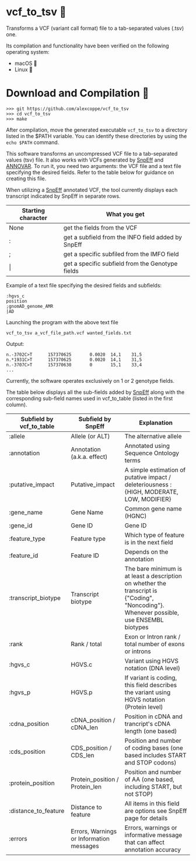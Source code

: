 # vcf_to_tsv :dna:
Transforms a VCF (variant call format) file to a tab-separated values (.tsv) one.

Its compilation and functionality have been verified on the following operating system:

- macOS :green_apple:
- Linux :penguin:


# Download and Compilation :floppy_disk:

```console
>>> git https://github.com/alexcoppe/vcf_to_tsv
>>> cd vcf_to_tsv
>>> make
```

After compilation, move the generated executable ```vcf_to_tsv``` to a directory listed in the $PATH variable. You can identify these directories by using the ```echo $PATH``` command.


This software transforms an uncompressed VCF file to a tab-separated values (tsv) file. It also works with VCFs generated by [SnpEff](https://pcingola.github.io/SnpEff/) and [ANNOVAR](https://annovar.openbioinformatics.org/en/latest/). To run it, you need two arguments: the VCF file and a text file specifying the desired fields. Refer to the table below for guidance on creating this file.

When utilizing a [SnpEff](https://pcingola.github.io/SnpEff/) annotated VCF, the tool currently displays each transcript indicated by SnpEff in separate rows.

Starting character | What you get
------------ | -------------
None | get the fields from the VCF
 : | get a subfield from the INFO field added by SnpEff
 ; | get a specific subfiled from the IMFO field 
 \| | get a specific subfield from the Genotype fields 

Example of a text file specifying the desired fields and subfields:

```console
:hgvs_c
position
;gnomAD_genome_AMR
|AD
```

Launching the program with the above text file

```console
vcf_to_tsv a_vcf_file_path.vcf wanted_fields.txt
```

Output:

```console
n.-3702C>T      157370625       0.0020  14,1    31,5
n.*1931C>T      157370625       0.0020  14,1    31,5
n.-3707C>T      157370630       0       15,1    33,4
...
```

Currently, the software operates exclusively on 1 or 2 genotype fields.

The table below displays all the sub-fields added by [SnpEff](https://pcingola.github.io/SnpEff/) along with the corresponding sub-field names used in vcf_to_table (listed in the first column). 

Subfield by vcf_to_table | Subfield by SnpEff | Explanation
------------ | ------------- | -------------
:allele | Allele (or ALT) | The alternative allele
:annotation | Annotation (a.k.a. effect) | Annotated using Sequence Ontology terms
:putative_impact | Putative_impact | A simple estimation of putative impact / deleteriousness : {HIGH, MODERATE, LOW, MODIFIER}
:gene_name | Gene Name | Common gene name (HGNC)
:gene_id | Gene ID | Gene ID
:feature_type | Feature type | Which type of feature is in the next field
:feature_id | Feature ID | Depends on the annotation
:transcript_biotype | Transcript biotype | The bare minimum is at least a description on whether the transcript is {"Coding", "Noncoding"}. Whenever possible, use ENSEMBL biotypes
:rank | Rank / total | Exon or Intron rank / total number of exons or introns
:hgvs_c | HGVS.c | Variant using HGVS notation (DNA level)
:hgvs_p | HGVS.p | If variant is coding, this field describes the variant using HGVS notation (Protein level)
:cdna_position | cDNA_position / cDNA_len | Position in cDNA and trancript's cDNA length (one based)
:cds_position | CDS_position / CDS_len | Position and number of coding bases (one based includes START and STOP codons)
:protein_position | Protein_position / Protein_len | Position and number of AA (one based, including START, but not STOP)
:distance_to_feature | Distance to feature | All items in this field are options see SnpEff page for details
:errors | Errors, Warnings or Information messages | Errors, warnings or informative message that can affect annotation accuracy

